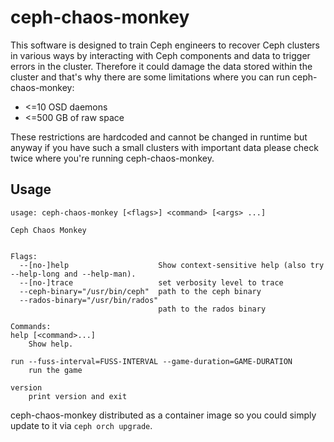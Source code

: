 # ceph-chaos-monkey

This software is designed to train Ceph engineers to recover Ceph clusters in
various ways by interacting with Ceph components and data to trigger errors
in the cluster. Therefore it could damage the data stored within the cluster
and that's why there are some limitations where you can run ceph-chaos-monkey:

* <=10 OSD daemons
* <=500 GB of raw space

These restrictions are hardcoded and cannot be changed in runtime but anyway
if you have such a small clusters with important data please check twice where
you're running ceph-chaos-monkey.

## Usage

```shell
usage: ceph-chaos-monkey [<flags>] <command> [<args> ...]

Ceph Chaos Monkey


Flags:
  --[no-]help                    Show context-sensitive help (also try --help-long and --help-man).
  --[no-]trace                   set verbosity level to trace
  --ceph-binary="/usr/bin/ceph"  path to the ceph binary
  --rados-binary="/usr/bin/rados"
                                 path to the rados binary

Commands:
help [<command>...]
    Show help.

run --fuss-interval=FUSS-INTERVAL --game-duration=GAME-DURATION
    run the game

version
    print version and exit
```

ceph-chaos-monkey distributed as a container image so you could simply update
to it via `ceph orch upgrade`.
